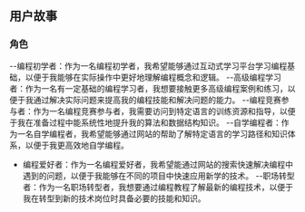 ## 用户故事
### 角色
--编程初学者：作为一名编程初学者，我希望能够通过互动式学习平台学习编程基础，以便于我能够在实际操作中更好地理解编程概念和逻辑。
--高级编程学习者：作为一名有一定基础的编程学习者，我想要接触更多高级编程案例和练习，以便于我通过解决实际问题来提高我的编程技能和解决问题的能力。
--编程竞赛参与者：作为一名编程竞赛参与者，我需要访问到特定语言的训练资源和指导，以便于我在准备过程中能系统性地提升我的算法和数据结构知识。
--自学编程者：作为一名自学编程者，我希望能够通过网站的帮助了解特定语言的学习路径和知识体系，以便于我更高效地自学编程。
- 编程爱好者：作为一名编程爱好者，我希望能通过网站的搜索快速解决编程中遇到的问题，以便于我能够在不同的项目中快速应用新学的技术。
--职场转型者：作为一名职场转型者，我想要通过编程教程了解最新的编程技术，以便于我在转型到新的技术岗位时具备必要的技能和知识。
